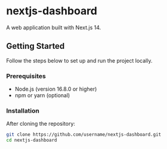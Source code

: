 # nextjs-dashboard

A web application built with Next.js 14.

## Getting Started

Follow the steps below to set up and run the project locally.

### Prerequisites

- Node.js (version 16.8.0 or higher)
- npm or yarn (optional)

### Installation

After cloning the repository:

```bash
git clone https://github.com/username/nextjs-dashboard.git
cd nextjs-dashboard
